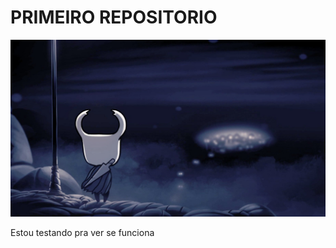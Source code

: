 # PRIMEIRO REPOSITORIO


![](./Hollow-Knight-Game-Wallpaper.jpg)


Estou testando pra ver se funciona 
